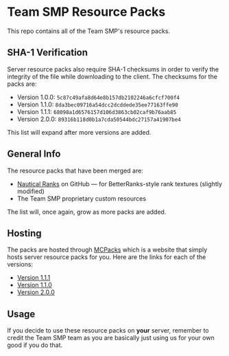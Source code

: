 # Team SMP Resource Packs
This repo contains all of the Team SMP's resource packs.

## SHA-1 Verification
Server resource packs also require SHA-1 checksums in order to verify the integrity of the file while downloading to the client. The checksums for the packs are:
* Version 1.0.0: `5c87c49afa8d64e8b157db2102246a6cfcf700f4`
* Version 1.1.0: `8da3bec09716a54dcc2dcddede35ee77163ffe90`
* Version 1.1.1: `68098a1d6576157d106d3863cb02caf9b76aab85`
* Version 2.0.0: `89316b118d0b1a7cda50544bdc27157a41907be4`

This list will expand after more versions are added.

## General Info
The resource packs that have been merged are:
* [Nautical Ranks](https://github.com/DeathEnderMan/Nautical-Ranks) on GitHub — for BetterRanks-style rank textures (slightly modified)
* The Team SMP proprietary custom resources

The list will, once again, grow as more packs are added.

## Hosting
The packs are hosted through [MCPacks](https://mc-packs.net/) which is a website that simply hosts server resource packs for you. Here are the links for each of the versions:
* [Version 1.1.1](https://mc-packs.net/download/68098a1d6576157d106d3863cb02caf9b76aab85)
* [Version 1.1.0](https://mc-packs.net/download/8da3bec09716a54dcc2dcddede35ee77163ffe90)
* [Version 2.0.0](https://mc-packs.net/download/89316b118d0b1a7cda50544bdc27157a41907be4)

## Usage
If you decide to use these resource packs on **your** server, remember to credit the Team SMP team as you are basically just using us for your own good if you do that.
